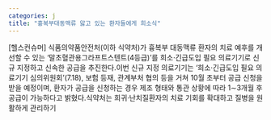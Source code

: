 ```yaml
---
categories: j
title: "흉복부대동맥류 앓고 있는 환자들에게 희소식"
---
```

[헬스컨슈머] 식품의약품안전처(이하 식약처)가 흉복부 대동맥류 환자의 치료 예후를 개선할 수 있는 ‘말초혈관용그라프트스텐트(4등급)’를 희소·긴급도입 필요 의료기기로 신규 지정하고 신속한 공급을 추진한다.이번 신규 지정 의료기기는 ‘희소·긴급도입 필요 의료기기 심의위원회’(7.18), 보험 등재, 관계부처 협의 등을 거쳐 10월 초부터 공급 신청을 받을 예정이며, 환자가 공급을 신청하는 경우 제조 형태와 통관 상황에 따라 1∼3개월 후 공급이 가능하다고 밝혔다.식약처는 희귀·난치질환자의 치료 기회를 확대하고 질병을 원활하게 관리하기